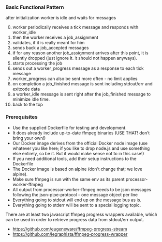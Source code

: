 
### Basic Functional Pattern

after initialization worker is idle and waits for messages

0. worker periodically receives a tick message and responds with worker_idle
1. then the worker receives a job_assignment
2. validates, if it is really meant for him
3. sends back a job_accepted messages
4. if for any reason another job_assignment arrives after this point, it is silently dropped (just ignore it. it should not happen anyways).
4. starts processing the job
5. sends out a worker_progress message as a response to each tick message
6. worker_progress can also be sent more often - no limit applies
7. on completion a job_finished message is sent including stdout/err and exitcode data
8. a worker_idle message is sent right after the job_finished message to minimize idle time. 
9. back to the top

### Prerequisites

* Use the supplied Dockerfile for testing and development. 
* It does already include up-to-date ffmpeg binaries (USE THAT! don't bring your own!)
* Our Docker image derives from the official Docker node image (use whatever you like here; if you like to drop node.js and use something else entirely, so be it. But it would make sense not to in this case!)
* If you need additional tools, add their setup instructions to the Dockerfile
* The Docker image is based on alpine (don't change that; we love alpine).
* Make sure ffmpeg is run with the same env as its parent processor-worker-ffmpeg
* All output from processor-worker-ffmpeg needs to be json messages following the json-pipe-protocol - one message object per line
* Everything going to stdout will end up on the message bus as is.
* Everything going to stderr will be sent to a special logging topic.

There are at least two javascript ffmpeg progress wrappers available, which can be used in order to retrieve progress data from stdout/err output.

* https://github.com/eugeneware/ffmpeg-progress-stream
* https://github.com/legraphista/ffmpeg-progress-wrapper